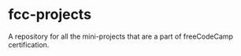 # fcc-projects
A repository for all the mini-projects that are a part of freeCodeCamp certification.
